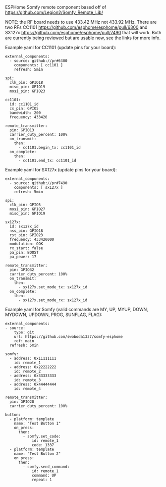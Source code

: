 ESPHome Somfy remote component based off of https://github.com/Legion2/Somfy_Remote_Lib/

NOTE: the RF board needs to use 433.42 MHz not 433.92 MHz. There are two RFs CC1101 https://github.com/esphome/esphome/pull/6300 and SX127x https://github.com/esphome/esphome/pull/7490 that will work. Both are currently being reviewed but are usable now, see the links for more info.

Example yaml for CC1101 (update pins for your board):

    external_components:
      - source: github://pr#6300
        components: [ cc1101 ]
        refresh: 5min

    spi:
      clk_pin: GPIO18
      miso_pin: GPIO19
      mosi_pin: GPIO23

    cc1101:
      id: cc1101_id
      cs_pin: GPIO5
      bandwidth: 200
      frequency: 433420

    remote_transmitter:
      pin: GPIO13
      carrier_duty_percent: 100%
      on_transmit:
        then:
          - cc1101.begin_tx: cc1101_id
      on_complete:
        then:
          - cc1101.end_tx: cc1101_id

Example yaml for SX127x (update pins for your board):

    external_components:
      - source: github://pr#7490
        components: [ sx127x ]
        refresh: 5min

    spi:
      clk_pin: GPIO5
      mosi_pin: GPIO27
      miso_pin: GPIO19

    sx127x:
      id: sx127x_id
      nss_pin: GPIO18
      rst_pin: GPIO23
      frequency: 433420000
      modulation: OOK
      rx_start: false
      pa_pin: BOOST
      pa_power: 17

    remote_transmitter:
      pin: GPIO32
      carrier_duty_percent: 100%
      on_transmit:
        then:
          - sx127x.set_mode_tx: sx127x_id
      on_complete:
        then:
          - sx127x.set_mode_rx: sx127x_id

Example yaml for Somfy (valid commands are MY, UP, MYUP, DOWN, MYDOWN, UPDOWN, PROG, SUNFLAG, FLAG):

    external_components:
    - source:
        type: git
        url: https://github.com/swoboda1337/somfy-esphome
        ref: main
      refresh: 5min

    somfy:
      - address: 0x11111111
        id: remote_1
      - address: 0x22222222
        id: remote_2
      - address: 0x33333333
        id: remote_3
      - address: 0x44444444
        id: remote_4

    remote_transmitter:
      pin: GPIO20
      carrier_duty_percent: 100%

    button:
      - platform: template
        name: "Test Button 1"
        on_press:
          then:
            - somfy.set_code:
                id: remote_1
                code: 1337
      - platform: template
        name: "Test Button 2"
        on_press:
          then:
            - somfy.send_command:
                id: remote_1
                command: UP
                repeat: 1
